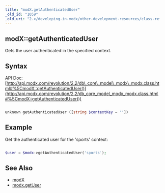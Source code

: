 ```yaml
---
title: "modX.getAuthenticatedUser"
_old_id: "1059"
_old_uri: "2.x/developing-in-modx/other-development-resources/class-reference/modx/modx.getauthenticateduser"
---
```


## modX::getAuthenticatedUser

 Gets the user authenticated in the specified context.

## Syntax

 API Doc: [http://api.modx.com/revolution/2.2/db\_core\_model\_modx\_modx.class.html#%5CmodX::getAuthenticatedUser()](http://api.modx.com/revolution/2.2/db_core_model_modx_modx.class.html#%5CmodX::getAuthenticatedUser())

 ``` php 

unknown getAuthenticatedUser ([string $contextKey = ''])

```

## Example

 Get the authenticated user for the 'sports' context:

 ``` php 

$user = $modx->getAuthenticatedUser('sports');

```

## See Also

- [modX](developing-in-modx/other-development-resources/class-reference/modx "modX")
- [modx.getUser](developing-in-modx/other-development-resources/class-reference/modx/modx.getuser)